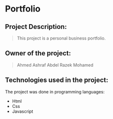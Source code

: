 # Portfolio

## Project Description:

> This project is a personal business portfolio.

## Owner of the project:

> Ahmed Ashraf Abdel Razek Mohamed

## Technologies used in the project:

The project was done in programming languages:
- Html
- Css
- Javascript
